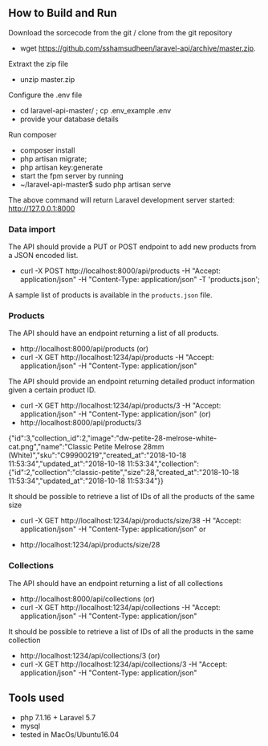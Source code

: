 
## How to Build and Run

Download the sorcecode from the git / clone from the git repository
- wget https://github.com/sshamsudheen/laravel-api/archive/master.zip.

Extraxt the zip file

- unzip master.zip

Configure the .env file

- cd laravel-api-master/ ; cp .env_example .env
- provide your database details

Run composer

- composer install
- php artisan migrate;
- php artisan key:generate
- start the fpm server  by running 
- ~/laravel-api-master$ sudo php artisan serve 

The above command will return 
Laravel development server started: <http://127.0.0.1:8000>

### Data import
The API should provide a PUT or POST endpoint to add new products from a JSON encoded list.

- curl -X POST http://localhost:8000/api/products   -H "Accept: application/json"   -H "Content-Type: application/json"   -T 'products.json';

 A sample list of products is available in the `products.json` file.

### Products
The API should have an endpoint returning a list of all products.

- http://localhost:8000/api/products (or) 
- curl -X GET http://localhost:1234/api/products   -H "Accept: application/json"   -H "Content-Type: application/json" 

The API should provide an endpoint returning detailed product information given a certain product ID.

- curl -X GET http://localhost:1234/api/products/3   -H "Accept: application/json"   -H "Content-Type: application/json"  (or)
- http://localhost:8000/api/products/3

{"id":3,"collection_id":2,"image":"dw-petite-28-melrose-white-cat.png","name":"Classic Petite Melrose 28mm (White)","sku":"C99900219","created_at":"2018-10-18 11:53:34","updated_at":"2018-10-18 11:53:34","collection":{"id":2,"collection":"classic-petite","size":28,"created_at":"2018-10-18 11:53:34","updated_at":"2018-10-18 11:53:34"}}

It should be possible to retrieve a list of IDs of all the products of the same size

 - curl -X GET http://localhost:1234/api/products/size/38   -H "Accept: application/json"   -H "Content-Type: application/json"
or

- http://localhost:1234/api/products/size/28

### Collections
The API should have an endpoint returning a list of all collections
- http://localhost:8000/api/collections (or)
- curl -X GET http://localhost:1234/api/collections   -H "Accept: application/json"   -H "Content-Type: application/json"  

It should be possible to retrieve a list of IDs of all the products in the same collection
- http://localhost:1234/api/collections/3 (or)
- curl -X GET http://localhost:1234/api/collections/3   -H "Accept: application/json"   -H "Content-Type: application/json" 

## Tools used

- php 7.1.16 + Laravel 5.7
- mysql
- tested in MacOs/Ubuntu16.04
